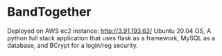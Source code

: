 # BandTogether
Deployed on AWS ec2 instance: http://3.91.193.63/ Ubuntu 20.04 OS, 
A python full stack application that uses flask as a framework, MySQL as a database, and BCrypt for a login/reg security. 
